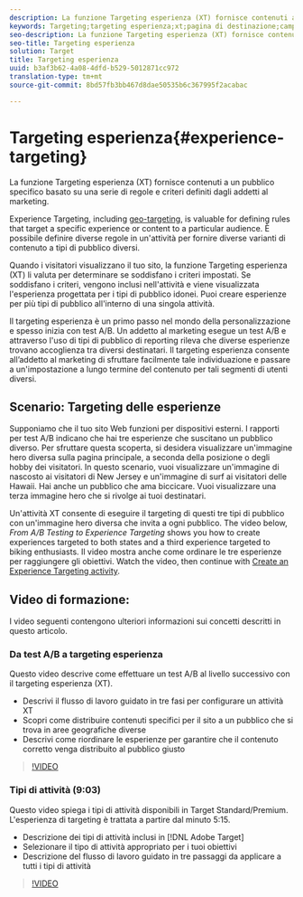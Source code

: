 ```yaml
---
description: La funzione Targeting esperienza (XT) fornisce contenuti a un pubblico specifico basato su una serie di regole e criteri definiti dagli addetti al marketing.
keywords: Targeting;targeting esperienza;xt;pagina di destinazione;campagna pagina di destinazione
seo-description: La funzione Targeting esperienza (XT) fornisce contenuti a un pubblico specifico basato su una serie di regole e criteri definiti dagli addetti al marketing.
seo-title: Targeting esperienza
solution: Target
title: Targeting esperienza
uuid: b3af3b62-4a08-4dfd-b529-5012871cc972
translation-type: tm+mt
source-git-commit: 8bd57fb3bb467d8dae50535b6c367995f2acabac

---
```



# Targeting esperienza{#experience-targeting}

La funzione Targeting esperienza (XT) fornisce contenuti a un pubblico specifico basato su una serie di regole e criteri definiti dagli addetti al marketing.

Experience Targeting, including [geo-targeting](/help/c-target/c-audiences/c-target-rules/geo.md), is valuable for defining rules that target a specific experience or content to a particular audience. È possibile definire diverse regole in un'attività per fornire diverse varianti di contenuto a tipi di pubblico diversi.

Quando i visitatori visualizzano il tuo sito, la funzione Targeting esperienza (XT) li valuta per determinare se soddisfano i criteri impostati. Se soddisfano i criteri, vengono inclusi nell'attività e viene visualizzata l'esperienza progettata per i tipi di pubblico idonei. Puoi creare esperienze per più tipi di pubblico all'interno di una singola attività.

Il targeting esperienza è un primo passo nel mondo della personalizzazione e spesso inizia con test A/B. Un addetto al marketing esegue un test A/B e attraverso l'uso di tipi di pubblico di reporting rileva che diverse esperienze trovano accoglienza tra diversi destinatari. Il targeting esperienza consente all’addetto al marketing di sfruttare facilmente tale individuazione e passare a un'impostazione a lungo termine del contenuto per tali segmenti di utenti diversi.

## Scenario: Targeting delle esperienze

Supponiamo che il tuo sito Web funzioni per dispositivi esterni. I rapporti per test A/B indicano che hai tre esperienze che suscitano un pubblico diverso. Per sfruttare questa scoperta, si desidera visualizzare un'immagine hero diversa sulla pagina principale, a seconda della posizione o degli hobby dei visitatori. In questo scenario, vuoi visualizzare un'immagine di nascosto ai visitatori di New Jersey e un'immagine di surf ai visitatori delle Hawaii. Hai anche un pubblico che ama biccicare. Vuoi visualizzare una terza immagine hero che si rivolge ai tuoi destinatari.

Un'attività XT consente di eseguire il targeting di questi tre tipi di pubblico con un'immagine hero diversa che invita a ogni pubblico. The video below, *From A/B Testing to Experience Targeting* shows you how to create experiences targeted to both states and a third experience targeted to biking enthusiasts. Il video mostra anche come ordinare le tre esperienze per raggiungere gli obiettivi. Watch the video, then continue with [Create an Experience Targeting activity](/help/c-activities/t-experience-target/t-xt-create/xt-create.md).

## Video di formazione:

I video seguenti contengono ulteriori informazioni sui concetti descritti in questo articolo.

### Da test A/B a targeting esperienza

Questo video descrive come effettuare un test A/B al livello successivo con il targeting esperienza (XT).

* Descrivi il flusso di lavoro guidato in tre fasi per configurare un attività XT
* Scopri come distribuire contenuti specifici per il sito a un pubblico che si trova in aree geografiche diverse
* Descrivi come riordinare le esperienze per garantire che il contenuto corretto venga distribuito al pubblico giusto

>[!VIDEO](https://video.tv.adobe.com/v/22418/?captions=ita)

### Tipi di attività (9:03)

Questo video spiega i tipi di attività disponibili in Target Standard/Premium. L'esperienza di targeting è trattata a partire dal minuto 5:15.

* Descrizione dei tipi di attività inclusi in [!DNL Adobe Target]
* Selezionare il tipo di attività appropriato per i tuoi obiettivi
* Descrizione del flusso di lavoro guidato in tre passaggi da applicare a tutti i tipi di attività

>[!VIDEO](https://video.tv.adobe.com/v/17386?captions=ita)